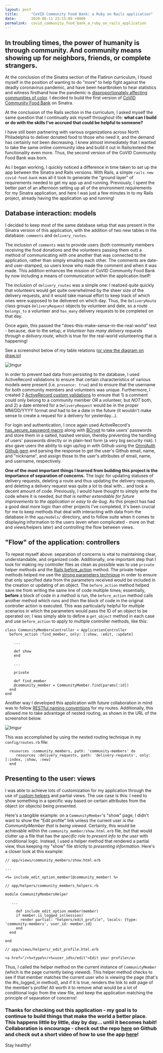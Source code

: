 ```yaml
---
layout: post
title:      "CoVID Community Food Bank: a Ruby on Rails application"
date:       2020-06-11 23:15:09 +0000
permalink:  covid_community_food_bank_a_ruby_on_rails_application
---
```



## In troubling times, the power of humanity is through community. And community means showing up for neighbors, friends, or complete strangers. 

At the conclusion of the Sinatra section of the Flatiron curriculum, I found myself in the position of wanting to do "more" to help fight against the deadly coronavirus pandemic, and have been heartbroken to hear statistics and witness firsthand how the pandemic is [disproportionately affecting communities of color](https://www.npr.org/sections/health-shots/2020/05/30/865413079/what-do-coronavirus-racial-disparities-look-like-state-by-state). I decided to build the first version of [CoVID Community Food Bank](https://github.com/jkellyphilly/covid-community) on Sinatra.

At the conclusion of the Rails section in the curriculum, I asked myself the same question that I continually ask myself throughout life: **what can I build or do with the skills I've accrued that could be helpful to someone?**

I have still been partnering with various organizations across North Philadelphia to deliver donated food to those who need it, and the demand has certainly not been decreasing. I knew almost immediately that I wanted to take the same online community idea and build it out in Rails/extend the functionality even more. Thus, the second version of the CoVID Community Food Bank was born. 

As I began working, I quickly noticed a difference in time taken to set up the app between the Sinatra and Rails versions. With Rails, a simple `rails new covid-food-bank` was all it took to generate the "ground layer" of requirements needed to get my app up and running. Previously, I spent the better part of an afternoon setting up all of the environment requirements for my Sinatra application, and here I was just a few minutes in to my Rails project, already having the application up and running!

## Database interaction: models

I decided to keep most of the same database setup that was present in the Sinatra version of this application, with the addition of two new tables in the database: `comments` and `delivery_routes`. 

The inclusion of `comments` was to provide users (both community members receiving the food donations and the volunteers passing them out) a method of communicating with one another that was connected to the application, rather than simply emailing each other. The comments are date- and user-stamped, so users know who made the comment and when it was made. This addition enhances the mission of CoVID Community Food Bank by now including a means of communication within the application itself! 

The inclusion of `delivery_routes` was a simple one: I realized quite quickly that volunteers would get quite overwhelmed by the sheer size of the delivery requests, and it would take manual effort to keep track of which ones were supposed to be delivered on which day. Thus, the `DeliveryRoute` class groups `DeliveryRequest` objects by volunteer and date, so a route `belongs_to` a volunteer and `has_many` delivery requests to be completed on that day. 

Once again, this passed the "does-this-make-sense-in-the-real-world" test - because, due to the setup, *a Volunteer has many delivery requests through a delivery route*, which is true for the real-world volunteering that is happening!

See a screenshot below of my table relations ([or view the diagram on draw.io](https://drive.google.com/file/d/1zm9WFHeR1EnH-rEOgklD9VikC_3FWfrY/view?usp=sharing))


![Imgur](https://i.imgur.com/sF4WluW.png)

In order to prevent bad data from persisting to the database, I used ActiveRecord validations to ensure that certain characteristics of various models were present (i.e. `presence: true`) and to ensure that the username for both community members and volunteers was unique. Furthermore, I created 2 [ActiveRecord custom validations](https://guides.rubyonrails.org/active_record_validations.html#custom-validators) to ensure that 1) a comment could only belong to a community member *OR* a volunteer, but *NOT* both, and 2) a date entered for a `DeliveryRequest` would be in the proper MM/DD/YYYY format *and* had to be a date in the future (it wouldn't make sense to create a request for a delivery for yesterday...). 

For login and authentication, I once again used ActiveRecord's [has_secure_password macro](https://api.rubyonrails.org/classes/ActiveModel/SecurePassword/ClassMethods.html) along with [BCrypt](https://github.com/codahale/bcrypt-ruby) to take users' passwords and store them in a salted, hashed version, thereby preventing the handling of users' passwords directly or in plain-text form (a very big security risk). I also gave users the ability to sign up/log in with Github using the [OmniAuth Github gem](https://github.com/omniauth/omniauth-github) and parsing the response to get the user's Github email, name, and "nickname", and assign those to the user's attributes of email, name, and username, respectively. 

**One of the most important things I learned from building this project is the importance of separation of concerns.** The logic for updating statuses of delivery requests, deleting a route and thus updating the delivery requests, and deleting a delivery request was quite a lot to deal with... and took a decent amount of code. Previously, I would have thought to simply write the code where it is needed, *but that is neither extendable for future improvements to the application or easy to de-bug.* As this project has had a good deal more logic than other projects I've completed, it's been crucial for me to keep methods that deal with interacting with data from the database in the `app/models/` directory, and to follow suite when it comes to displaying information to the users (even when complicated - more on that and views/helpers later) and controlling the flow between views. 

## "Flow" of the application: controllers

To repeat myself above: separation of concerns is vital to maintaining clear, understandable, and organized code. Additionally, one important step that I took for making my controller files as clean as possible was to use `private` helper methods and the [Rails before_action](https://guides.rubyonrails.org/action_controller_overview.html) method. The private helper methods helped me use the [strong parameters technique](https://edgeguides.rubyonrails.org/action_controller_overview.html#strong-parameters) in order to ensure that only specified data from the parameters received would be included in the creation or updating of an object. The `before_action` method helped save me from writing the same line of code multiple times; essentially, **before** a block of code in a method is run, the `before_action` method calls another method which runs and *then* the block of code in the original controller action is executed. This was particularly helpful for multiple scenarios in which the parameters would pass the ID of an object to be operated on; I was simply able to define a `get_object` method in each case and use `before_action` to apply to multiple controller methods, like this: 

```
class CommunityMembersController < ApplicationController
  before_action :find_member, only: [:show, :edit, :update]
	
	...
	
	def show
	end
	
	...
	
	private
	
	def find_member
    @community_member = CommunityMember.find(params[:id])
  end
end
```

Another way I developed this application with future collaboration in mind was to follow [RESTful naming conventions](https://restfulapi.net/resource-naming/) for my routes. Additionally, this allowed me to take advantage of nested routing, as shown in the URL of the screenshot below. 

![Imgur](https://i.imgur.com/9SRUc1e.png)

This was accomplished by using the nested routing technique in my `config/routes.rb` file: 
```
  resources :community_members, path: 'community-members' do
     resources :delivery_requests, path: 'delivery-requests', only: [:index, :show, :new]
  end
```

## Presenting to the user: views

I was able to achieve lots of customization for my application through the use of [custom helpers](https://en.wikibooks.org/wiki/Ruby_on_Rails/ActionView/Custom_Helpers) and partial views. The use case is this: I need to show something in a specific way based on certain attributes from the object (or objects) being presented. 

Here's a tangible example: on a `CommunityMember`'s "show" page, I didn't want to show the "Edit profile" link unless the current user *is the CommunityMember that is being viewed*. Certainly, this would be achievable within the `community_member/show.html.erb` file, but that would clutter up a file that has the *specific role to present info to the user* with conditional logic. Instead, I used a helper method that rendered a partial view, thus keeping my "show" file strictly to *presenting information*. Here's a closer look at this example:

```
// app/views/community_members/show.html.erb

...

<%= include_edit_option_member(@community_member) %>

// app/helpers/community_members_helpers.rb

module CommunityMembersHelper

   ...
	 
	 def include_edit_option_member(member)
     if member.is_logged_in(session)
       render partial: "helpers/edit_profile", locals: {type: 'community-members', user_id: member.id}
     end
  end
	
end

// app/views/helpers/_edit_profile.html.erb

<a href="/<%=type%>/<%=user_id%>/edit">Edit your profile</a>
```

Thus, I called the helper method on the current instance of `CommunityMember` (which is the page currently being viewed). This helper method checks to see if that member matches the current user who is viewing the page (that's the #is_logged_in method), and if it is true, renders the link to edit page of the member's profile! All worth it to remove what would be a lot of conditional logic from the view file, and keep the application matching the principle of separation of concerns!

### Thanks for checking out this application - my goal is to continue to build things that make the world a better place. This happens little by little, day by day... until it becomes habit! Collaboration is encourage - check out the repo [here](https://github.com/jkellyphilly/covid-food-bank) on Github and check out a short video of how to use the app [here](https://www.youtube.com/watch?v=JtzQ6qJr1lk)!

Stay healthy!
